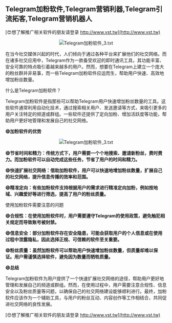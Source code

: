 ## **Telegram加粉软件,Telegram营销利器,Telegram引流拓客,Telegram营销机器人**

[😍想了解推广相关软件的朋友请登录 http://www.vst.tw](http://www.vst.tw)

 <center><img src="https://vst.tw/MP4/tuiguang/png/2.png" alt="Telegram加粉软件_3.txt"></center>

在当今社交媒体兴起的时代，人们倾向于通过各种平台来扩展他们的社交网络。而在诸多社交应用中，Telegram作为一款备受欢迎的即时通讯工具，其功能丰富、安全可靠的特点吸引着越来越多的用户。然而，想要在Telegram上建立一个庞大的粉丝群并非易事，而一些Telegram加粉软件应运而生，帮助用户快速、高效地增加粉丝数量。

什么是Telegram加粉软件？

Telegram加粉软件是指那些可以帮助Telegram用户快速增加粉丝数量的工具。这些软件通常利用自动化技术，通过搜索相关用户、发送邀请等方式，来吸引更多的用户关注特定的频道或群组。一些软件还提供了定向加粉、增加活跃度等功能，帮助用户更好地管理和发展自己的社交网络。

**😄加粉软件的优势**

 <center><img src="https://vst.tw/MP4/tuiguang/png/3.png" alt="Telegram加粉软件_3.txt"></center>

**😄节省时间和精力：传统方式下，用户需要一个个地搜索、邀请新粉丝，费时费力。而加粉软件可以自动完成这些任务，节省了用户的时间和精力。**

**😄快速扩展社交网络：借助加粉软件，用户可以快速地增加粉丝数量，扩展自己的社交网络，提升信息传播的效率和范围。**

**😄精准定向：有些加粉软件支持根据用户的需求进行精准定向加粉，例如按地域、兴趣爱好等进行筛选，提高了用户的粉丝质量。**

使用加粉软件需要注意的问题

**😄合规性：在使用加粉软件时，用户需要遵守Telegram的使用政策，避免触犯相关规定而导致账号被封禁。**

**😄信息安全：部分加粉软件存在安全隐患，可能会获取用户的个人信息或在使用过程中泄露隐私，因此选择正规、可信赖的软件至关重要。**

**😄粉丝质量：虽然加粉软件可以帮助用户快速增加粉丝数量，但质量却难以保证。用户需谨慎选择软件，避免因为数量而牺牲质量。**

**😄总结**

Telegram加粉软件为用户提供了一个快速扩展社交网络的途径，帮助用户更好地管理和发展自己的频道或群组。然而，在使用过程中，用户需要注意合规性、信息安全以及粉丝质量等问题，以确保自己的社交网络建设能够顺利进行。最终，加粉软件应该作为一个辅助工具，与用户的粉丝互动、内容创作等工作相结合，共同促进社交网络的良性发展。

[😍想了解推广相关软件的朋友请登录 http://www.vst.tw](http://www.vst.tw)



